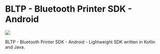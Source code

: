 # BLTP - Bluetooth Printer SDK - Android

[![](https://jitpack.io/v/aslamanver/bltp.svg)](https://jitpack.io/#aslamanver/bltp)

BLTP - Bluetooth Printer SDK - Android - Lightweight SDK written in Kotlin and Java.



